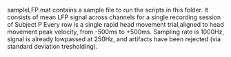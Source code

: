 sampleLFP.mat contains a sample file to run the scripts in this folder. It consists of mean LFP signal across channels for a single recording session of Subject P
Every row is a single rapid head movement trial,aligned to head movement peak velocity, from -500ms to +500ms.
Sampling rate is 1000Hz, signal is already lowpassed at 250Hz, and artifacts have been rejected (via standard deviation tresholding).
